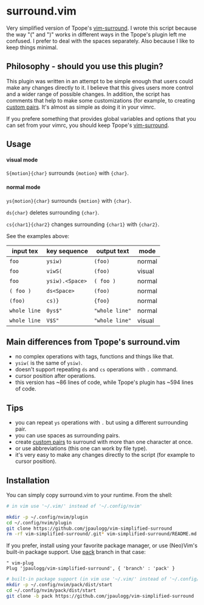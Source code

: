 # surround.vim

Very simplified version of Tpope's [vim-surround](https://github.com/tpope/vim-surround).
I wrote this script because the way "(" and ")" works in different ways in the Tpope's plugin left me
confused. I prefer to deal with the spaces separately. Also because I like to keep things minimal.

## Philosophy - should you use this plugin?

This plugin was written in an attempt to be simple enough that users could make any changes directly
to it. I believe that this gives users more control and a wider range of possible changes. In
addition, the script has comments that help to make some customizations (for example, to creating
[custom pairs](https://github.com/jpaulogg/vim-simplified-surround/blob/2ba2a950f5228ce0ad088602fe38659cea19dd37/surround.vim#L31-L33).
It's almost as simple as doing it in your vimrc.

If you prefere something that provides global variables and options that you can set from
your vimrc, you should keep Tpope's [vim-surround](https://github.com/tpope/vim-surround).

## Usage

#### visual mode

`S{motion}{char}` surrounds `{motion}` with `{char}`.

#### normal mode

`ys{motion}{char}` surrounds `{motion}` with `{char}`.

`ds{char}` deletes surrounding `{char}`.

`cs{char1}{char2}` changes surrounding `{char1}` with `{char2}`.

See the examples above:

| input tex  | key sequence  | output text  |  mode  |
|------------|---------------|--------------|--------|
|`foo`       |`ysiw)`        |`(foo)`       | normal |
|`foo`       |`viwS(`        |`(foo)`       | visual |
|`foo`       |`ysiw).<Space>`|`( foo )`     | normal |
|`( foo )`   |`ds<Space>`    |`(foo)`       | normal |
|`(foo)`     |`cs)}`         |`{foo}`       | normal |
|`whole line`|`0ys$"`        |`"whole line"`| normal |
|`whole line`|`V$S"`         |`"whole line"`| visual |

## Main differences from Tpope's surround.vim

- no complex operations with tags, functions and things like that.
- `ysiw(` is the same of `ysiw)`.
- doesn't support repeating `ds` and `cs` operations with `.` command.
- cursor position after operations.
- this version has ~86 lines of code, while Tpope's plugin has ~594 lines of code. 

## Tips

- you can repeat `ys` operations with `.` but using a different surrounding pair.
- you can use spaces as surrounding pairs.
- create [custom pairs](https://github.com/jpaulogg/vim-simplified-surround/blob/2ba2a950f5228ce0ad088602fe38659cea19dd37/surround.vim#L31-L33)
  to surround with more than one character at once.
- or use abbreviations (this one can work by file type).
- it's very easy to make any changes directly to the script (for example to cursor position).

## Installation

You can simply copy surround.vim to your runtime. From the shell:

```bash
# in vim use '~/.vim/' instead of '~/.config/nvim'

mkdir -p ~/.config/nvim/plugin
cd ~/.config/nvim/plugin
git clone https://github.com/jpaulogg/vim-simplified-surround
rm -rf vim-simplified-surround/.git* vim-simplified-surround/README.md
```

If you prefer, install using your favorite package manager, or use (Neo)Vim's built-in package
support. Use [pack](https://github.com/jpaulogg/vim-simplified-surround/tree/pack) branch in that case:

```vim
" vim-plug
Plug 'jpaulogg/vim-simplified-surround', { 'branch' : 'pack' }
```

```bash
# built-in package support (in vim use '~/.vim/' instead of '~/.config/nvim')
mkdir -p ~/.config/nvim/pack/dist/start
cd ~/.config/nvim/pack/dist/start
git clone -b pack https://github.com/jpaulogg/vim-simplified-surround
```
